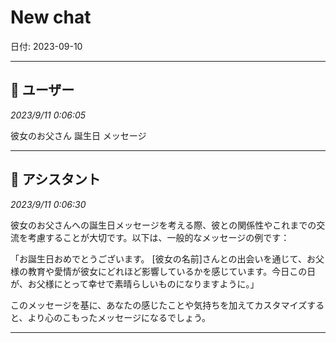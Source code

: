 # New chat

日付: 2023-09-10

---

## 👤 ユーザー
*2023/9/11 0:06:05*

彼女のお父さん 誕生日 メッセージ

---

## 🤖 アシスタント
*2023/9/11 0:06:30*

彼女のお父さんへの誕生日メッセージを考える際、彼との関係性やこれまでの交流を考慮することが大切です。以下は、一般的なメッセージの例です：

「お誕生日おめでとうございます。
\[彼女の名前\]さんとの出会いを通じて、お父様の教育や愛情が彼女にどれほど影響しているかを感じています。今日この日が、お父様にとって幸せで素晴らしいものになりますように。」

このメッセージを基に、あなたの感じたことや気持ちを加えてカスタマイズすると、より心のこもったメッセージになるでしょう。

---
